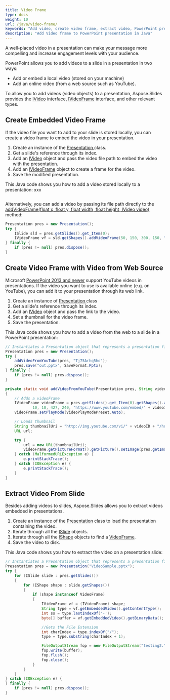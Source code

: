 ```yaml
---
title: Video Frame
type: docs
weight: 10
url: /java/video-frame/
keywords: "Add video, create video frame, extract video, PowerPoint presentation, Java, Aspose.Slides for Java"
description: "Add Video frame to PowerPoint presentation in Java"
---
```


A well-placed video in a presentation can make your message more compelling and increase engagement levels with your audience. 

PowerPoint allows you to add videos to a slide in a presentation in two ways:

* Add or embed a local video (stored on your machine)
* Add an online video (from a web source such as YouTube).

To allow you to add videos (video objects) to a presentation, Aspose.Slides provides the [IVideo](https://reference.aspose.com/slides/java/com.aspose.slides/ivideo/) interface, [IVideoFrame](https://reference.aspose.com/slides/java/com.aspose.slides/ivideoframe/) interface, and other relevant types. 

## **Create Embedded Video Frame**

If the video file you want to add to your slide is stored locally, you can create a video frame to embed the video in your presentation. 

1. Create an instance of the [Presentation ](https://reference.aspose.com/slides/java/com.aspose.slides/Presentation)class.
1. Get a slide's reference through its index. 
1. Add an [IVideo](https://reference.aspose.com/slides/java/com.aspose.slides/ivideo/) object and pass the video file path to embed the video with the presentation. 
1. Add an [IVideoFrame](https://reference.aspose.com/slides/java/com.aspose.slides/ivideoframe/) object to create a frame for the video.  
1. Save the modified presentation. 

This Java code shows you how to add a video stored locally to a presentation: xxx

```java

```

Alternatively, you can add a video by passing its file path directly to the [addVideoFrame(float x, float y, float width, float height, IVideo video)](https://reference.aspose.com/slides/java/com.aspose.slides/ishapecollection/#addVideoFrame-float-float-float-float-com.aspose.slides.IVideo-) method:

``` java
Presentation pres = new Presentation();
try {
	ISlide sld = pres.getSlides().get_Item(0);
	IVideoFrame vf = sld.getShapes().addVideoFrame(50, 150, 300, 150, "video1.avi");
} finally {
	if (pres != null) pres.dispose();
}
```


## **Create Video Frame with Video from Web Source**

Microsoft [PowerPoint 2013 and newer](https://support.microsoft.com/en-us/office/versions-of-powerpoint-that-support-online-videos-2a0e184d-af50-4da9-b530-e4355ac436a9?ui=en-us&rs=en-us&ad=us) support YouTube videos in presentations. If the video you want to use is available online (e.g. on YouTube), you can add it to your presentation through its web link. 

1. Create an instance of [Presentation ](https://reference.aspose.com/slides/java/com.aspose.slides/Presentation)class
1. Get a slide's reference through its index. 
1. Add an [IVideo](https://reference.aspose.com/slides/java/com.aspose.slides/ivideo/) object and pass the link to the video.
1. Set a thumbnail for the video frame. 
1. Save the presentation. 

This Java code shows you how to add a video from the web to a slide in a PowerPoint presentation:

```java
// Instantiates a Presentation object that represents a presentation file 
Presentation pres = new Presentation();
try {
    addVideoFromYouTube(pres, "Tj75Arhq5ho");
    pres.save("out.pptx", SaveFormat.Pptx);
} finally {
    if (pres != null) pres.dispose();
}
```

```java
private static void addVideoFromYouTube(Presentation pres, String videoID)
{
    // Adds a videoFrame
    IVideoFrame videoFrame = pres.getSlides().get_Item(0).getShapes().addVideoFrame(
            10, 10, 427, 240, "https://www.youtube.com/embed/" + videoID);
    videoFrame.setPlayMode(VideoPlayModePreset.Auto);

    // Loads thumbnail
    String thumbnailUri = "http://img.youtube.com/vi/" + videoID + "/hqdefault.jpg";
    URL url;

    try {
        url = new URL(thumbnailUri);
        videoFrame.getPictureFormat().getPicture().setImage(pres.getImages().addImage(url.openStream()));
    } catch (MalformedURLException e) {
        e.printStackTrace();
    } catch (IOException e) {
        e.printStackTrace();
    }
}
```

## **Extract Video From Slide**

Besides adding videos to slides, Aspose.Slides allows you to extract videos embedded in presentations.

1. Create an instance of the [Presentation](https://reference.aspose.com/slides/java/com.aspose.slides/Presentation) class to load the presentation containing the video. 
2. Iterate through all the [ISlide](https://reference.aspose.com/slides/java/com.aspose.slides/islide/) objects.
3. Iterate through all the [IShape](https://reference.aspose.com/slides/java/com.aspose.slides/ishape/) objects to find a [VideoFrame](https://reference.aspose.com/slides/java/com.aspose.slides/videoframe/). 
4. Save the video to disk.

This Java code shows you how to extract the video on a presentation slide:

```java
// Instantiates a Presentation object that represents a presentation file 
Presentation pres = new Presentation("VideoSample.pptx");
try {
    for (ISlide slide : pres.getSlides()) 
    {
        for (IShape shape : slide.getShapes()) 
        {
            if (shape instanceof VideoFrame) 
            {
                IVideoFrame vf = (IVideoFrame) shape;
                String type = vf.getEmbeddedVideo().getContentType();
                int ss = type.lastIndexOf('-');
                byte[] buffer = vf.getEmbeddedVideo().getBinaryData();

                //Gets the File Extension
                int charIndex = type.indexOf("/");
                type = type.substring(charIndex + 1);

                FileOutputStream fop = new FileOutputStream("testing2." + type);
                fop.write(buffer);
                fop.flush();
                fop.close();
            }
        }
    }
} catch (IOException e) {
} finally {
    if (pres != null) pres.dispose();
}
```

